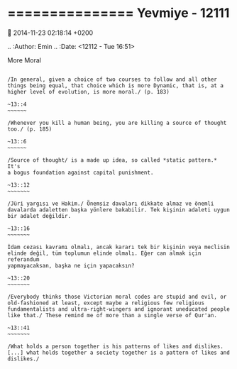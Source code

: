 ===============
Yevmiye - 12111
===============

:date: 2014-11-23 02:18:14 +0200

.. :Author: Emin
.. :Date:   <12112 - Tue 16:51>

More Moral
~~~~~~~~~~

/In general, given a choice of two courses to follow and all other
things being equal, that choice which is more Dynamic, that is, at a
higher level of evolution, is more moral./ (p. 183)

~13::4
~~~~~~

/Whenever you kill a human being, you are killing a source of thought
too./ (p. 185)

~13::6
~~~~~~

/Source of thought/ is a made up idea, so called *static pattern.* It's
a bogus foundation against capital punishment.

~13::12
~~~~~~~

/Jüri yargısı ve Hakim./ Önemsiz davaları dikkate almaz ve önemli
davalarda adaletten başka yönlere bakabilir. Tek kişinin adaleti uygun
bir adalet değildir.

~13::16
~~~~~~~

İdam cezası kavramı olmalı, ancak kararı tek bir kişinin veya meclisin
elinde değil, tüm toplumun elinde olmalı. Eğer can almak için referandum
yapmayacaksan, başka ne için yapacaksın?

~13::20
~~~~~~~

/Everybody thinks those Victorian moral codes are stupid and evil, or
old-fashioned at least, except maybe a religious few religious
fundamentalists and ultra-right-wingers and ignorant uneducated people
like that./ These remind me of more than a single verse of Qur'an.

~13::41
~~~~~~~

/What holds a person together is his patterns of likes and dislikes.
[...] what holds together a society together is a pattern of likes and
dislikes./
